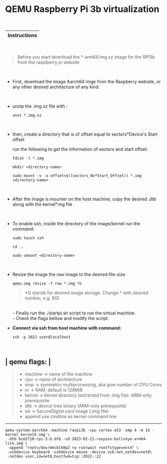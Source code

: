 
# QEMU Raspberry Pi 3b virtualization

<br />

|Instructions|
|---|

<br />

 > Before you start download the *-arm64.img.xz image for the RPI3b from the raspiberry pi website

<br />

 - First, download the image Aarch64 imge from the Raspberry website, or any other desired architecture of any kind.
 
 <br/>

 - unzip the .img.xz file with :
     
     `unxz *.img.xz`

<br/>

- then, create a directory that is of offset equal to sectors*Device's Start offset

     run the following to get the information of sectors and start offset:
     
     `fdisk -l *.img `
     
     `mkdir <directory-name>`

     `sudo mount -v -o offset=$((sectors_No*Start_Offset)) *.img <directory-name>`

<br />

- After the image is mounter on the host machine, copy the desired .dtb along with the kernel*.mg file
  
  <br />
 - To enable ssh, inside the directory of the image/kernel run the command:
     
     `sudo touch ssh`

     `cd ..`

     `sudo umount <directory-name>`

<br />

 - Resize the image the raw image to the desired file-size

   `qemu-img resize -f raw *.img *G`

   > *G stands for desired image storage. Change * with desired number, e.g. 8G)

    <br />
   - Finally run the ./startpi.sh script to run the virtual machine.

    <br />
   - Check the flags bellow and modify the script.

    <br />

- **Connect via ssh from host machine with command:**
 
   `ssh -p 2022 user@localhost`

<br />

|  qemu flags: |
-----------------


 >- machine -> name of the machine
 >- cpu     -> name of architecture
 >- smp     -> symmetric multiprocessing, aka give number of CPU Cores
 >- m       -> RAM, default is 128MiB
 >- kernel  -> kernel directory (extracted from .img file). ARM-only prerequisite
 >- dtb     -> device-tree binary (ARM-only prerequisite)
 >- sd      -> SecureDigital card image (.img file)
 >- append   use cmdline as kernel command line

-----

```
qemu-system-aarch64 -machine raspi3b -cpu cortex-a53 -smp 4 -m 1G -kernel kernel8.img \
 -dtb bcm2710-rpi-3-b.dtb -sd 2023-02-21-raspios-bullseye-arm64-lite.img \
 -append "root=/dev/mmcblk0p2 rw rootwait rootfstype=ext4" \
 -usbdevice keyboard -usbdevice mouse -device usb-net,netdev=net0\
 -netdev user,id=net0,hostfwd=tcp::2022-:22
```


